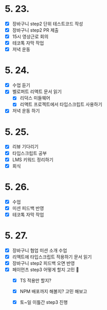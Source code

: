 # 5. 23.

- [x] 장바구니 step2 단위 테스트코드 작성
- [x] 장바구니 step2 PR 제출
- [x] 15시 영상근로 회의
- [x] 테코톡 자막 작업
- [x] 저녁 운동

# 5. 24.

- [x] 수업 듣기
- [x] 벨로퍼트 리액트 문서 읽기
  - [x] 리덕스 미들웨어
  - [x] 리액트 프로젝트에서 타입스크립트 사용하기
- [x] 저녁 운동 하기

# 5. 25.

- [x] 리뷰 기다리기
- [x] 타입스크립트 공부
- [x] LMS 키워드 정리하기
- [x] 회식

# 5. 26.

- [x] 수업
- [x] 미션 피드백 반영
- [x] 테코톡 자막 작업

# 5. 27.

- [x] 장바구니 협업 미션 소개 수업
- [x] 리액트에 타입스크립트 적용하기 문서 읽기
- [x] 장바구니 step2 피드백 오면 반영
- [x] 페이먼츠 step3 어떻게 할지 고민 🧐
  - [x] TS 적용만 할지?
  - [x] NPM 배포까지 해볼지? 고민 해보고
  - [x] 토~일 이틀간 step3 진행

